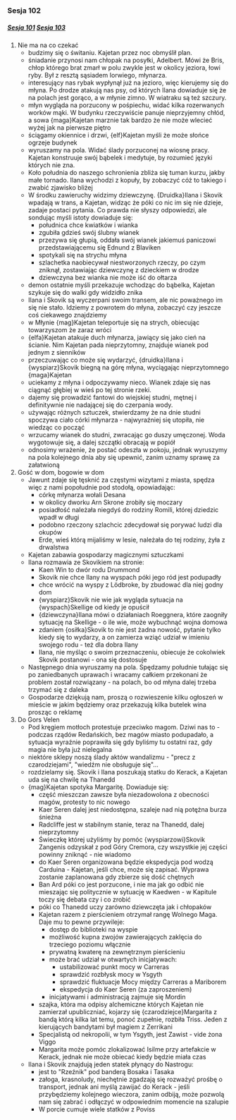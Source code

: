 ### Sesja 102
##### [Sesja 101](#sesja-101) [Sesja 103](#sesja-103)
1. Nie ma na co czekać
    - budzimy się o świtaniu. Kajetan przez noc obmyślił plan.
    - śniadanie przynosi nam chłopak na posyłki, Adelbert. Mówi że Bris, chłop którego brat zmarł w polu zwykle jest w okolicy jeziora, łowi ryby. Był z resztą sąsiadem Iorwiego, młynarza.
    - interesujący nas rybak wypłynął już na jezioro, więc kierujemy się do młyna. Po drodze atakują nas psy, od których Ilana dowiaduje się że na polach jest gorąco, a w młynie zimno. W wiatraku są też szczury.
    - młyn wygląda na porzucony w pośpiechu, widać kilka rozerwanych worków mąki. W budynku rzeczywiście panuje nieprzyjemny chłód, a sowa {maga}Kajetan marznie tak bardzo że nie może wlecieć wyżej jak na pierwsze piętro
    - ściągamy okiennice i drzwi, {elf}Kajetan myśli że może słońce ogrzeje budynek
    - wyruszamy na pola. Widać ślady porzuconej na wiosnę pracy. Kajetan konstruuje swój bąbelek i medytuje, by rozumieć języki których nie zna.
    - Koło południa do naszego schronienia zbliża się tuman kurzu, jakby małe tornado. Ilana wychodzi z kopuły, by zobaczyć cóż to takiego i zwabić zjawisko bliżej
    - W środku zawieruchy widzimy dziewczynę. {Druidka}Ilana i Skovik wpadają w trans, a Kajetan, widząc że póki co nic im się nie dzieje, zadaje postaci pytania. Co prawda nie słyszy odpowiedzi, ale sondując myśli istoty dowiaduje się:
        - południca chce kwiatków i wianka
        - zgubiła gdzieś swój ślubny wianek
        - przezywa się głupią, oddała swój wianek jakiemuś paniczowi przedstawiającemu się Ednund z Blaviken
        - spotykali się na strychu młyna
        - szlachetka naobiecywał niestworzonych rzeczy, po czym zniknął, zostawiając dziewczynę z dzieckiem w drodze
        - dziewczyna bez wianka nie może iść do ołtarza
    - demon ostatnie myśli przekazuje wchodząc do bąbelka, Kajetan szykuje się do walki gdy widzidło znika
    - Ilana i Skovik są wyczerpani swoim transem, ale nic poważnego im się nie stało. Idziemy z powrotem do młyna, zobaczyć czy jeszcze coś ciekawego znajdziemy
    - w Młynie {mag}Kajetan teleportuje się na strych, obiecując towarzyszom że zaraz wróci
    - {elfa}Kajetan atakuje duch młynarza, jawiący się jako cień na ścianie. Nim Kajetan pada nieprzytomny, znajduje wianek pod jednym z sienników
    - przeczuwając co może się wydarzyć, {druidka}Ilana i {wyspiarz}Skovik biegną na górę młyna, wyciągając nieprzytomnego {maga}Kajetan
    - uciekamy z młyna i odpoczywamy nieco. Wianek zdaje się nas ciągnąć głębiej w wieś po tej stronie rzeki.
    - dajemy się prowadzić fantowi do wiejskiej studni, mętnej i definitywnie nie nadającej się do czerpania wody.
    - używając różnych sztuczek, stwierdzamy że na dnie studni spoczywa ciało córki młynarza - najwyraźniej się utopiła, nie wiedząc co począć
    - wrzucamy wianek do studni, zwracając go duszy umęczonej. Woda wygotowuje się, a dalej szczątki obracają w popiół
    - odnosimy wrażenie, że postać odeszła w pokoju, jednak wyruszymy na pola kolejnego dnia aby się upewnić, zanim uznamy sprawę za załatwioną
2. Gość w dom, bogowie w dom
    - Jawunt zdaje się tęsknić za częstymi wizytami z miasta, spędza więc z nami popołudnie pod stodołą, opowiadając:
        - córkę młynarza wołali Desana
        - w okolicy dworku Arn Skrone zrobiły się moczary
        - posiadłość należała niegdyś do rodziny Romili, której dziedzic wpadł w długi
        - podobno rzeczony szlachcic zdecydował się porywać ludzi dla okupów
        - Erde, wieś którą mijaliśmy w lesie, należała do tej rodziny, żyła z drwalstwa
    - Kajetan zabawia gospodarzy magicznymi sztuczkami
    - Ilana rozmawia ze Skovikiem na stronie:
        - Kaen Win to dwór rodu Drummond
        - Skovik nie chce Ilany na wyspach póki jego ród jest podupadły
        - chce wrócić na wyspy z Lödbroke, by zbudować dla niej godny dom
        - {wyspiarz}Skovik nie wie jak wygląda sytuacja na {wyspach}Skellige od kiedy je opuścił
        - {dziewczyna}Ilana mówi o działaniach Roeggnera, które zaogniły sytuację na Skellige - o ile wie, może wybuchnąć wojna domowa
        - zdaniem {osiłka}Skovik to nie jest żadna nowość, pytanie tylko kiedy się to wydarzy, a on zamierza wziąć udział w imieniu swojego rodu - też dla dobra Ilany
        - Ilana, nie myśląc o swoim przeznaczeniu, obiecuje że cokolwiek Skovik postanowi - ona się dostosuje
    - Następnego dnia wyruszamy na pola. Spędzamy południe tułając się po zaniedbanych uprawach i wracamy całkiem przekonani że problem został rozwiązany - na polach, bo od młyna dalej trzeba trzymać się z daleka
    - Gospodarze dziękują nam, proszą o rozwieszenie kilku ogłoszeń w mieście w jakim będziemy oraz przekazują kilka butelek wina prosząc o reklamę
3. Do Gors Velen
    - Pod kręgiem motłoch protestuje przeciwko magom. Dziwi nas to - podczas rządów Redańskich, bez magów miasto podupadało, a sytuacja wyraźnie poprawiła się gdy byliśmy tu ostatni raz, gdy magia nie była już nielegalna
    - niektóre sklepy noszą ślady aktów wandalizmu - "precz z czarodziejami", "wiedźm nie obsługuje się"...
    - rozdzielamy się. Skovik i Ilana poszukają statku do Kerack, a Kajetan uda się na chwilę na Thanedd
    - {mag}Kajetan spotyka Margaritę. Dowiaduje się:
        - część mieszczan zawsze była niezadowolona z obecności magów, protesty to nic nowego
        - Kaer Seren dalej jest niedostępna, szaleje nad nią potężna burza śnieżna
        - Radcliffe jest w stabilnym stanie, teraz na Thanedd, dalej nieprzytomny
        - Świeczkę której użyliśmy by pomóc {wyspiarzowi}Skovik Zangenis odzyskał z pod Góry Cremora, czy wszystkie jej części powinny zniknąć - nie wiadomo
        - do Kaer Seren organizowana będzie ekspedycja pod wodzą Carduina - Kajetan, jeśli chce, może się zapisać. Wyprawa zostanie zaplanowana gdy zbierze się dość chętnych
        - Ban Ard póki co jest porzucone, i nie ma jak go odbić nie mieszając się politycznie w sytuację w Kaedwen - w Kapitule toczy się debata czy i co zrobić
        - póki co Thanedd uczy zarówno dziewczęta jak i chłopaków
        - Kajetan razem z pierścieniem otrzymał rangę Wolnego Maga. Daje mu to pewne przywileje:
            - dostęp do biblioteki na wyspie
            - możliwość kupna zwojów zawierających zaklęcia do trzeciego poziomu włącznie
            - prywatną kwaterę na zewnętrznym pierścieniu
            - może brać udział w otwartych inicjatywach:
                - ustabilizować punkt mocy w Carreras
                - sprawdzić rozbłysk mocy w Ysgyth
                - sprawdzić fluktuacje Mocy między Carreras a Mariborem
                - ekspedycja do Kaer Seren (za zaproszeniem)
            - inicjatywami i administracją zajmuje się Mordin
        - szajka, która ma odpisy alchemiczne których Kajetan nie zamierzał upubliczniać, kojarzy się {czarodziejce}Margarita z bandą którą kilka lat temu, ponoć zupełnie, rozbiła Triss. Jeden z kierujących bandytami był magiem z Zerrikani
        - Specjalistą od nekropolii, w tym Ysgyth, jest Zawist - vide żona Viggo
        - Margarita może pomóc zlokalizować Isilme przy artefakcie w Kerack, jednak nie może obiecać kiedy będzie miała czas
    - Ilana i Skovik znajdują jeden statek płynący do Nastrogu:
        - jest to "Rzeźnik" pod banderą Bosaka i Tasaka
        - załoga, krasnoludy, niechętnie zgadzają się rozważyć prośbę o transport, jednak ani myślą zawijać do Kerack - jeśli przybędziemy kolejnego wieczora, zanim odbiją, może pozwolą nam się zabrać i odłączyć w odpowiednim momencie na szalupie
        - W porcie cumuje wiele statków z Poviss
